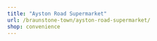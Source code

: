 ```yaml
---
title: "Ayston Road Supermarket"
url: /braunstone-town/ayston-road-supermarket/
shop: convenience
---
```


